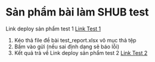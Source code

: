 # Sản phẩm bài làm SHUB test

Link deploy sản phẩm test 1 [Link Test 1](https://resonant-cupcake-feca40.netlify.app/)
1. Kéo thả file đề bài test_report.xlsx vô mục thả tệp
2. Bấm vào gửi (nếu sai định dạng sẽ báo lỗi)
3. Kết quả trả về 
Link deploy sản phẩm test 2 [Link Test 2](https://sparkling-cupcake-6047c6.netlify.app/)
